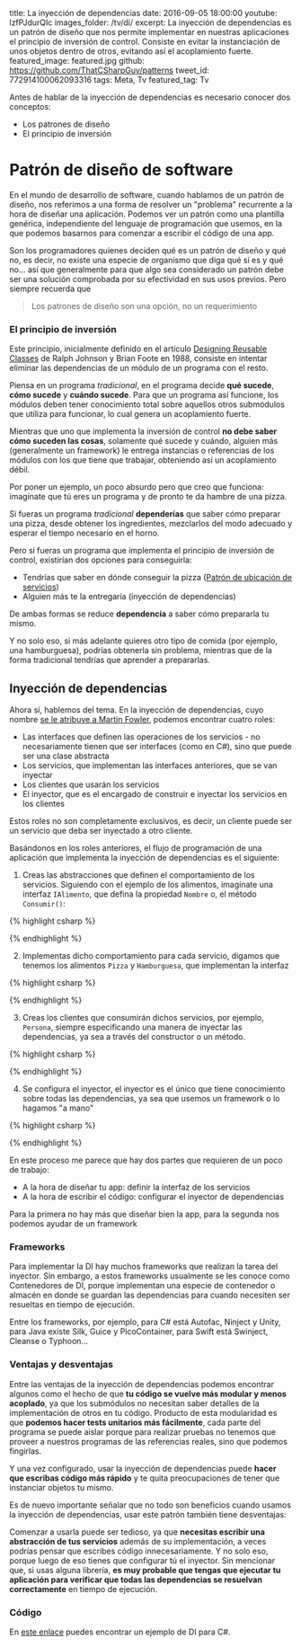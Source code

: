 title: La inyección de dependencias
date: 2016-09-05 18:00:00
youtube: lzfPJdurQIc
images_folder: /tv/di/
excerpt: La inyección de dependencias es un patrón de diseño que nos permite implementar en nuestras aplicaciones el principio de inversión de control. Consiste en evitar la instanciación de unos objetos dentro de otros, evitando así el acoplamiento fuerte.
featured_image: featured.jpg
github: https://github.com/ThatCSharpGuy/patterns
tweet_id: 772914100062093316
tags: Meta, Tv
featured_tag: Tv

Antes de hablar de la inyección de dependencias es necesario conocer dos conceptos:  

 - Los patrones de diseño  
 - El principio de inversión    

# Patrón de diseño de software  
En el mundo de desarrollo de software, cuando hablamos de un patrón de diseño, nos referimos a una forma de resolver un "problema" recurrente a la hora de diseñar una aplicación. Podemos ver un patrón como una plantilla genérica, independiente del lenguaje de programación que usemos, en la que podemos basarnos para comenzar a escribir el código de una app.  

Son los programadores quienes deciden qué es un patrón de diseño y qué no, es decir, no existe una especie de organismo que diga qué sí es y qué no... así que generalmente para que algo sea considerado un patrón debe ser una solución comprobada por su efectividad en sus usos previos. Pero siempre recuerda que

 > Los patrones de diseño son una opción, no un requerimiento

### El principio de inversión  

Este principio, inicialmente definido en el artículo <a href="http://www.laputan.org/drc/drc.html" target="_blank">Designing Reusable Classes</a> de Ralph Johnson y Brian Foote en 1988, consiste en intentar eliminar las dependencias de un módulo de un programa con el resto.  

Piensa en un programa *tradicional*, en el programa decide **qué sucede**, **cómo sucede** y **cuándo sucede**. Para que un programa así funcione, los módulos deben tener conocimiento total sobre aquellos otros submódulos que utiliza para funcionar, lo cual genera un acoplamiento fuerte.

Mientras que uno que implementa la inversión de control **no debe saber cómo suceden las cosas**, solamente qué sucede y cuándo, alguien más (generalmente un framework) le entrega instancias o referencias de los módulos con los que tiene que trabajar, obteniendo así un acoplamiento débil.  

Por poner un ejemplo, un poco absurdo pero que creo que funciona: imagínate que tú eres un programa y de pronto te da hambre de una pizza.  

Si fueras un programa *tradicional* **dependerías** que saber cómo preparar una pizza, desde obtener los ingredientes, mezclarlos del modo adecuado y esperar el tiempo necesario en el horno.  

Pero si fueras un programa que implementa el principio de inversión de control, existirían dos opciones para conseguirla:

 - Tendrías que saber en dónde conseguir la pizza (<a href="https://en.wikipedia.org/wiki/Service_locator_pattern" target="_blank">Patrón de ubicación de servicios</a>)  
 - Alguien más te la entregaría (inyección de dependencias)

De ambas formas se reduce **dependencia** a saber cómo prepararla tu mismo.  

Y no solo eso, si más adelante quieres otro tipo de comida (por ejemplo, una hamburguesa), podrías obtenerla sin problema, mientras que de la forma tradicional tendrías que aprender a prepararlas.  

## Inyección de dependencias  

Ahora sí, hablemos del tema. En la inyección de dependencias, cuyo nombre <a href="http://www.martinfowler.com/articles/injection.html#FormsOfDependencyInjection" target="_blank">se le atribuye a Martin Fowler</a>, podemos encontrar cuatro roles:  

- Las interfaces que definen las operaciones de los servicios - no necesariamente tienen que ser interfaces (como en C#), sino que puede ser una clase abstracta
- Los servicios, que implementan las interfaces anteriores, que se van inyectar 
- Los clientes que usarán los servicios
- El inyector, que es el encargado de construir e inyectar los servicios en los clientes  

Estos roles no son completamente exclusivos, es decir, un cliente puede ser un servicio que deba ser inyectado a otro cliente.  

Basándonos en los roles anteriores, el flujo de programación de una aplicación que implementa la inyección de dependencias es el siguiente:  

1. Creas las abstracciones que definen el comportamiento de los servicios. Siguiendo con el ejemplo de los alimentos, imagínate una interfaz `IAlimento`, que defina la propiedad `Nombre` o, el método `Consumir()`:  
  
{% highlight csharp %}

{% endhighlight %}  


2. Implementas dicho comportamiento para cada servicio, digamos que  tenemos los alimentos `Pizza` y `Hamburguesa`, que implementan la interfaz 

{% highlight csharp %}

{% endhighlight %}  


3. Creas los clientes que consumirán dichos servicios, por ejemplo, `Persona`, siempre especificando una manera de inyectar las dependencias, ya sea a través del constructor o un método.    

{% highlight csharp %}

{% endhighlight %}  

4. Se configura el inyector, el inyector es el único que tiene conocimiento sobre todas las dependencias, ya sea que usemos un framework o lo hagamos "a mano" 

{% highlight csharp %}

{% endhighlight %}  

En este proceso me parece que hay dos partes que requieren de un poco de trabajo:  

- A la hora de diseñar tu app: definir la interfaz de los servicios  
- A la hora de escribir el código: configurar el inyector de dependencias

Para la primera no hay más que diseñar bien la app, para la segunda nos podemos ayudar de un framework  

### Frameworks  

Para implementar la DI hay muchos frameworks que realizan la tarea del inyector. Sin embargo, a estos frameworks usualmente se les conoce como Contenedores de DI, porque implementan una especie de contenedor o almacén en donde se guardan las dependencias para cuando necesiten ser resueltas en tiempo de ejecución. 

Entre los frameworks, por ejemplo, para C# está Autofac, Ninject y Unity, para Java existe Silk, Guice y PicoContainer, para Swift está Swinject, Cleanse o Typhoon… 

### Ventajas y desventajas

Entre las ventajas de la inyección de dependencias podemos encontrar algunos como el hecho de que **tu código se vuelve más modular y menos acoplado**, ya que los submódulos no necesitan saber detalles de la implementación de otros en tu código. Producto de esta modularidad es que **podemos hacer tests unitarios más fácilmente**, cada parte del programa se puede aislar porque para realizar pruebas no tenemos que proveer a nuestros programas de las referencias reales, sino que podemos fingirlas.

Y una vez configurado, usar la inyección de dependencias puede **hacer que escribas código más rápido** y te quita preocupaciones de tener que instanciar objetos tu mismo.

Es de nuevo importante señalar que no todo son beneficios cuando usamos la inyección de dependencias, usar este patrón también tiene desventajas:  

Comenzar a usarla puede ser tedioso, ya que **necesitas escribir una abstracción de tus servicios** además de su implementación, a veces podrías pensar que escribes código innecesariamente. Y no solo eso, porque luego de eso tienes que configurar tú el inyector. Sin mencionar que, si usas alguna librería, **es muy probable que tengas que ejecutar tu aplicación para verificar que todas las dependencias se resuelvan correctamente** en tiempo de ejecución.

### Código  
En <a href="https://github.com/ThatCSharpGuy/patterns" target="_blank">este enlace</a> puedes encontrar un ejemplo de DI para C#.

